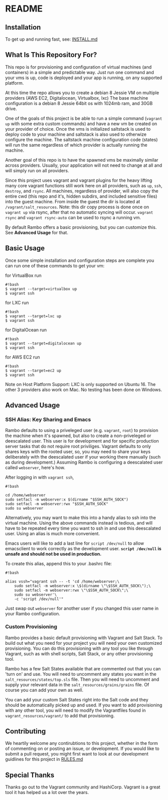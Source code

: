 # README

## Installation
To get up and running fast, see: [INSTALL.md](https://bitbucket.org/terminal_labs/rambo/src/master/INSTALL.md)

## What Is This Repository For?
This repo is for provisioning and configuration of virtual machines (and containers) in a simple and predictable way. Just run one command and your vms is up, code is deployed and your app is running, on any supported platform.

At this time the repo allows you to create a debian 8 Jessie VM on multiple providers (AWS EC2, Digitalocean, Virtualbox, lxc) The base machine configuration is a debian 8 Jessie 64bit os with 1024mb ram, and 30GB drive.

One of the goals of this project is be able to run a simple command (`vagrant up` with some extra custom commands) and have a new vm be created on your provider of choice. Once the vms is initialized saltstack is used to deploy code to your machine and saltstack is also used to otherwize configure the machine. The saltstack machine configuration code (states) will run the same regardless of which provider is actually running the machine.

Another goal of this repo is to have the spawned vms be maximally similar across providers. Usually, your application will not need to change at all and will simply run on all providers.

Since this project uses vagrant and vagrant plugins for the heavy lifting many core vagrant functions still work here on all providers, such as `up`, `ssh`, `destroy`, and `rsync`. All machines, regardless of provider, will also copy the entire cwd (this repo and it's, hidden subdirs, and included sensitive files) into the guest machine. From inside the guest the dir is located at `/vagrant/salt_resources`. Note: this dir copy process is done once on `vagrant up` via rsync, after that no automatic syncing will occur. `vagrant rsync` and `vagrant rsync-auto` can be used to rsync a running vm.

By default Rambo offers a basic provisioning, but you can customize this. See **Advanced Usage** for that.

## Basic Usage
Once some simple installation and configuration steps are complete you can run one of these commands to get your vm:

for VirtualBox run
```
#!bash
$ vagrant --target=virtualbox up
$ vagrant ssh
```

for LXC run
```
#!bash
$ vagrant --target=lxc up
$ vagrant ssh
```

for DigitalOcean run
```
#!bash
$ vagrant --target=digitalocean up
$ vagrant ssh
```

for AWS EC2 run
```
#!bash
$ vagrant --target=ec2 up
$ vagrant ssh
```

Note on Host Platform Support: LXC is only supported on Ubuntu 16. The other 3 providers also work on Mac. No testing has been done on Windows.

## Advanced Usage

### SSH Alias: Key Sharing and Emacs

Rambo defaults to using a priveleged user (e.g. `vagrant`, `root`) to provision the machine when it's spawned, but also to create a non-priveleged or deescalated user. This user is for development and for specific production server tasks that do not require root priviliges. Vagrant defaults to only shares keys with the rooted user, so, you may need to share your keys deliberately with the deescalated user if your working there manually (such as during development.) Assuming Rambo is configuring a deescalated user called `webserver`, here's how.

After logging in with `vagrant ssh`,

```
#!bash

cd /home/webserver
sudo setfacl -m webserver:x $(dirname "$SSH_AUTH_SOCK")
sudo setfacl -m webserver:rwx "$SSH_AUTH_SOCK"
sudo su webserver
```

Alternatively, you may want to make this into a handy alias to ssh into the virtual machine.
Using the above commands instead is tedious, and will have to be repeated every time you want to ssh in and use this deescalated user.
Using an alias is much more convenient.

Emacs users will like to add a last line for `script /dev/null` to allow emacsclient to work correctly as the development user.
**`script /dev/null` is unsafe and should not be used in production.**

To create this alias, append this to your .bashrc file:

```
#!bash

alias vssh="vagrant ssh -- -t 'cd /home/webserver;\
    sudo setfacl -m webserver:x \$(dirname \"\$SSH_AUTH_SOCK\");\
    sudo setfacl -m webserver:rwx \"\$SSH_AUTH_SOCK\";\
    sudo su webserver'\
    -c 'script /dev/null'"
```

Just swap out `webserver` for another user if you changed this user name in your Rambo configuration.

### Custom Provisioning
Rambo provides a basic default provisioning with Vagrant and Salt Stack. To build out what you need for your project you will need your own customized provisioning. You can do this provisioning with any tool you like through Vagrant, such as with shell scripts, Salt Stack, or any other provisioning tool.

Rambo has a few Salt States available that are commented out that you can 'turn on' and use. You will need to uncomment any states you want in the `salt_resources/states/top.sls` file. Then you will need to uncomment and supply your relevant data in the `salt_resources/grains/grains` file. Of course you can add your own as well.

You can add your custom Salt States right into the Salt code and they should be automatically picked up and used. If you want to add provisioning with any other tool, you will need to modify the Vagrantfiles found in `vagrant_resources/vagrant/` to add that provisioning.

## Contributing
We heartily welcome any contirubtions to this project, whether in the form of commenting on or posting an issue, or development. If you would like to submit a pull request, you might first want to look at our development guidlines for this project in [RULES.md](https://bitbucket.org/terminal_labs/rambo/src/master/RULES.md)

## Special Thanks
Thanks go out to the Vagrant community and HashiCorp. Vagrant is a great tool it has helped us a lot over the years.